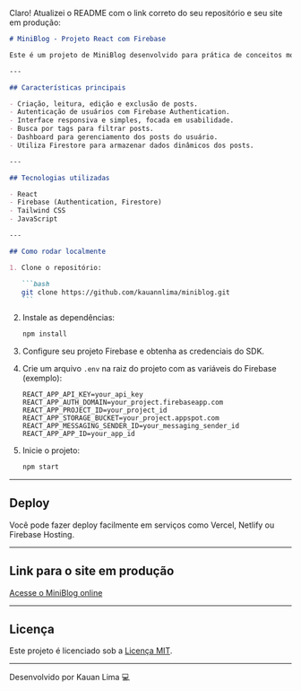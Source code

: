 Claro! Atualizei o README com o link correto do seu repositório e seu site em produção:

````markdown
# MiniBlog - Projeto React com Firebase

Este é um projeto de MiniBlog desenvolvido para prática de conceitos modernos de desenvolvimento web, utilizando **React** no front-end e **Firebase** no back-end.

---

## Características principais

- Criação, leitura, edição e exclusão de posts.
- Autenticação de usuários com Firebase Authentication.
- Interface responsiva e simples, focada em usabilidade.
- Busca por tags para filtrar posts.
- Dashboard para gerenciamento dos posts do usuário.
- Utiliza Firestore para armazenar dados dinâmicos dos posts.

---

## Tecnologias utilizadas

- React
- Firebase (Authentication, Firestore)
- Tailwind CSS
- JavaScript

---

## Como rodar localmente

1. Clone o repositório:

   ```bash
   git clone https://github.com/kauannlima/miniblog.git
   ```
````

2. Instale as dependências:

   ```bash
   npm install
   ```

3. Configure seu projeto Firebase e obtenha as credenciais do SDK.

4. Crie um arquivo `.env` na raiz do projeto com as variáveis do Firebase (exemplo):

   ```
   REACT_APP_API_KEY=your_api_key
   REACT_APP_AUTH_DOMAIN=your_project.firebaseapp.com
   REACT_APP_PROJECT_ID=your_project_id
   REACT_APP_STORAGE_BUCKET=your_project.appspot.com
   REACT_APP_MESSAGING_SENDER_ID=your_messaging_sender_id
   REACT_APP_APP_ID=your_app_id
   ```

5. Inicie o projeto:

   ```bash
   npm start
   ```

---

## Deploy

Você pode fazer deploy facilmente em serviços como Vercel, Netlify ou Firebase Hosting.

---

## Link para o site em produção

[Acesse o MiniBlog online](https://miniblog-ivory.vercel.app/)

---

## Licença

Este projeto é licenciado sob a [Licença MIT](LICENSE).

---

Desenvolvido por Kauan Lima 💻

```

```
